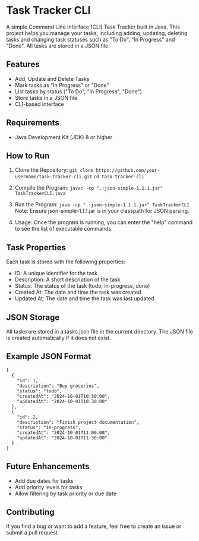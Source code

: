 # Task Tracker CLI

A simple Command Line Interface (CLI) Task Tracker built in Java. This project helps you manage your tasks, including adding, updating, deleting tasks and changing task statuses such as "To Do", "In Progress" and "Done". All tasks are stored in a JSON file.

## Features
- Add, Update and Delete Tasks
- Mark tasks as "In Progress" or "Done"
- List tasks by status ("To Do", "In Progress", "Done")
- Store tasks in a JSON file
- CLI-based interface

## Requirements
- Java Development Kit (JDK) 8 or higher

## How to Run
1. Clone the Repository:
`git clone https://github.com/your-username/task-tracker-cli.git`
`cd task-tracker-cli`

2. Compile the Program:
`javac -cp ".:json-simple-1.1.1.jar" TaskTrackerCLI.java`

3. Run the Program:
`java -cp ".:json-simple-1.1.1.jar" TaskTrackerCLI`
Note: Ensure json-simple-1.1.1.jar is in your classpath for JSON parsing.

4. Usage:
Once the program is running, you can enter the "help" command to see the list of executable commands.

## Task Properties
Each task is stored with the following properties:
- ID: A unique identifier for the task
- Description: A short description of the task
- Status: The status of the task (todo, in-progress, done)
- Created At: The date and time the task was created
- Updated At: The date and time the task was last updated

## JSON Storage
All tasks are stored in a tasks.json file in the current directory. The JSON file is created automatically if it does not exist.

## Example JSON Format
    [
      {
        "id": 1,
        "description": "Buy groceries",
        "status": "todo",
        "createdAt": "2024-10-01T10:30:00",
        "updatedAt": "2024-10-01T10:30:00"
      },
      {
        "id": 2,
        "description": "Finish project documentation",
        "status": "in-progress",
        "createdAt": "2024-10-01T11:00:00",
        "updatedAt": "2024-10-01T11:30:00"
      }
    ]

## Future Enhancements
- Add due dates for tasks
- Add priority levels for tasks
- Allow filtering by task priority or due date

## Contributing
If you find a bug or want to add a feature, feel free to create an issue or submit a pull request.
